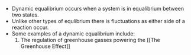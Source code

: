- Dynamic equalibrium occurs when a system is in equalibrium between two states.
- Unlike other types of equlibrium there is fluctuations as either side of a reaction occur.
- Some examples of a dynamic equalibrium include:
	1. The regulation of greenhouse gasses powering the [[The Greenhouse Effect]]